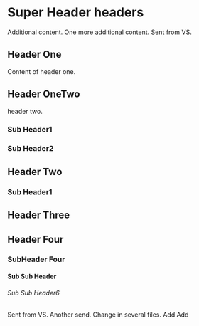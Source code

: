 # Super Header headers
Additional content.
One more additional content.
Sent from VS.
## Header One
Content of header one.
## Header OneTwo
header two.
### Sub Header1
### Sub Header2
## Header Two
### Sub Header1
## Header Three
## Header Four
### SubHeader Four
#### Sub Sub Header
###### Sub Sub Header6
Sent from VS.
Another send. Change in several files.
Add
Add
